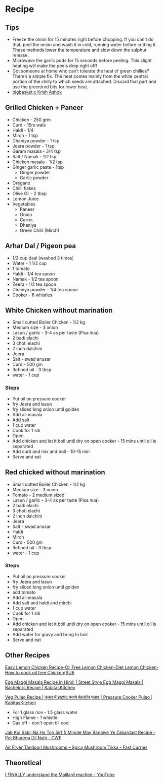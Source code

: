 # Recipe

## Tips

- Freeze the onion for 15 minutes right before chopping. If you can’t do that, peel the onion and wash it in cold, running water before cutting it. These methods lower the temperature and slow down the sulphur release.
- Microwave the garlic pods for 15 seconds before peeling. This slight heating will make the peels drop right off!
- Got someone at home who can’t tolerate the heat of green chillies? There’s a simple fix. The heat comes mainly from the white central portion of the chilly to which seeds are attached. Discard that part and use the green/red bits for lower heat.
- [bigbasket x Krish Ashok](https://www.youtube.com/playlist?list=PLPFudOAVW-hZg1409NYzii0nCvlAMHg3Z)

## Grilled Chicken + Paneer

- Chicken - 250 grm
- Curd - 15rs wala
- Haldi - 1/4
- Mirch - 1 tsp
- Dhaniya powder - 1 tsp
- Jeera powder - 1 tsp
- Garam masala - 3/4 tsp
- Salt / Namak - 1/2 tsp
- Chicken masala - 1/2 tsp
- Ginger garlic paste - 1tsp
    - Ginger powder
    - Garlic powder
- Oregano
- Chilli flakes
- Olive Oil - 2 tbsp
- Lemon Juice
- Vegetables
    - Paneer
    - Onion
    - Carrot
    - Dhaniya
    - Green Chilli (Mirch)

## Arhar Dal / Pigeon pea

- 1/2 cup daal (washed 3 times)
- Water - 1 1/2 cup
- 1 tomato
- Haldi - 1/4 tea spoon
- Namak - 1/2 tea spoon
- Zeera - 1/2 tea spoon
- Dhaniya powder - 1/4 tea spoon
- Cooker - 6 whistles

## White Chicken without marination

- Small cutted Boiler Chicken - 1/2 kg
- Medium size - 3 onion
- Lasun / garlic - 3-4 as per taste (Pisa hua)
- 2 badi elachi
- 3 choti elachi
- 2 inch dalchini
- Jeera
- Salt - swad anusar
- Curd - 500 gm
- Refined oil - 3 tbsp
- water - 1 cup

### Steps

- Put oil on pressure cooker
- fry Jeera and lasun
- fry sliced long onion until golden
- Add all masala
- Add salt
- 1 cup water
- Cook for 1 siti
- Open
- Add chicken and let it boil until dry on open cooker - 15 mins until oil is separated
- Add curd and mix and boil - 10-15 min
- Serve and eat

## Red chicked without marination

- Small cutted Boiler Chicken - 1/2 kg
- Medium size - 3 onion
- Tomato - 2 medium sized
- Lasun / garlic - 3-4 as per taste (Pisa hua)
- 2 badi elachi
- 3 choti elachi
- 2 inch dalchini
- Jeera
- Salt - swad anusar
- Haldi
- Mirch
- Curd - 500 gm
- Refined oil - 3 tbsp
- water - 1 cup

### Steps

- Put oil on pressure cooker
- fry Jeera and lasun
- fry sliced long onion until golden
- add tomato
- Add all masala
- Add salt and haldi and mirchi
- 1 cup water
- Cook for 1 siti
- Open
- Add chicken and let it boil until dry on open cooker - 15 mins until oil is separated
- Add water for gravy and bring to boil
- Serve and eat

## Other Recipes

[Easy Lemon Chicken Recipe-Oil Free Lemon Chicken-Diet Lemon Chicken-How to cook oil free Chicken(SUB](https://www.youtube.com/watch?v=MXhYPZ9KQT4)

[Egg Maggi Masala Recipe in Hindi | Street Style Egg Maggi Masala | Bachelors Recipe | KabitasKitchen](https://www.youtube.com/watch?v=6xqsC9pOa3M)

[Veg Pulao Recipe | कुकर में झटपट बनाये बेहतरीन पुलाव | Pressure Cooker Pulao | KabitasKitchen](https://www.youtube.com/watch?v=qFE9madv0RY)

- For 1 glass rice - 1.5 glass water
- High Flame - 1 whistle
- Gas off - don't open till cool

[Jab Koi Sabji Na Ho Toh Sirf 5 Minute May Banaiye Ye Zabardast Recipe - Pet Bharega Dil Nahi - CWF](https://www.youtube.com/watch?v=2Ln3b37gJlE)

[Air Fryer Tandoori Mushrooms – Spicy Mushroom Tikka - Fast Curries](https://fastcurries.com/2019/07/11/air-fryer-spicy-tandoori-mushrooms/)

## Theoretical

[I FINALLY understand the Maillard reaction - YouTube](https://www.youtube.com/watch?v=5lKzZc_OO7U&ab_channel=MinuteFood)
